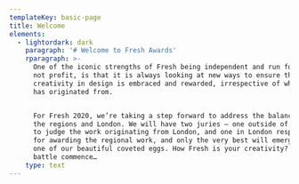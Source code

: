 ```yaml
---
templateKey: basic-page
title: Welcome
elements:
  - lightordark: dark
    paragraph: '# Welcome to Fresh Awards'
    rparagraph: >-
      One of the iconic strengths of Fresh being independent and run for passion
      not profit, is that it is always looking at new ways to ensure that strong
      creativity in design is embraced and rewarded, irrespective of where it
      has originated from.


      For Fresh 2020, we’re taking a step forward to address the balance between
      the regions and London. We will have two juries – one outside of the M25
      to judge the work originating from London, and one in London responsible
      for awarding the regional work, and only the very best will emerge with
      one of our beautiful coveted eggs. How Fresh is your creativity? Let the
      battle commence…
    type: text
---
```


